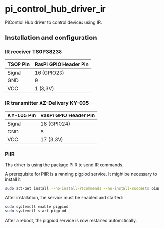# pi_control_hub_driver_ir

PiControl Hub driver to control devices using IR.

## Installation and configuration

### IR receiver TSOP38238

| TSOP Pin | RasPi GPIO Header Pin |
| -------- | --------------------- |
| Signal   | 16 (GPIO23)           |
| GND      | 9                     |
| VCC      | 1 (3,3V)              |

### IR transmitter AZ-Delivery KY-005

| KY-005 Pin | RasPi GPIO Header Pin |
| ---------- | --------------------- |
| Signal     | 18 (GPIO24)           |
| GND        | 6                     |
| VCC        | 17 (3,3V)             |

### PiIR

Ths driver is using the package PiIR to send IR commands.

A prerequisite for PiIR is a running pigpiod service. It might be necessary to
install it:

```bash
sudo apt-get install --no-install-recommends --no-install-suggests pigpio
```

After installation, the service must be enabled and started:

```bash
sudo systemctl enable pigpiod
sudo systemctl start pigpiod
```

After a reboot, the pigpiod service is now restarted automatically.
